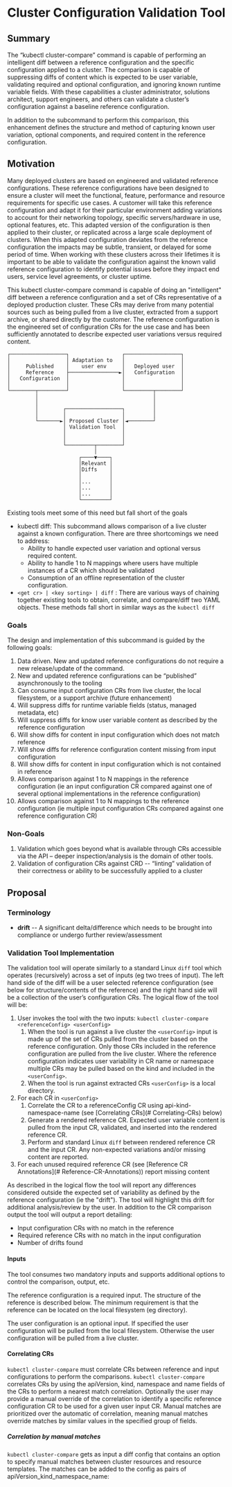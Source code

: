 # Cluster Configuration Validation Tool

## Summary

The “kubectl cluster-compare” command is capable of performing an intelligent diff between a reference configuration and the
specific configuration applied to a cluster. The comparison is capable of suppressing diffs of content which is expected
to be user variable, validating required and optional configuration, and ignoring known runtime variable fields. With
these capabilities a cluster administrator, solutions architect, support engineers, and others can validate a cluster’s
configuration against a baseline reference configuration.

In addition to the subcommand to perform this comparison, this enhancement defines the structure and method of capturing
known user variation, optional components, and required content in the reference configuration.

## Motivation

Many deployed clusters are based on engineered and validated reference configurations. These
reference configurations have been designed to ensure a cluster will meet the functional, feature,
performance and resource requirements for specific use cases. A customer will take this reference
configuration and adapt it for their particular environment adding variations to account for their
networking topology, specific servers/hardware in use, optional features, etc. This adapted
version of the configuration is then applied to their cluster, or replicated across a large
scale deployment of clusters. When this adapted configuration deviates from the reference
configuration the impacts may be subtle, transient, or delayed for some period of time. When working
with these clusters across their lifetimes it is important to be able to validate the configuration
against the known valid reference configuration to identify potential issues before they impact end
users, service level agreements, or cluster uptime.

This kubectl cluster-compare command is capable of doing an "intelligent" diff between a reference
configuration and a set of CRs representative of a deployed production cluster. These CRs may derive
from many potential sources such as being pulled from a live cluster, extracted from a support archive, or shared
directly by the customer. The reference configuration is the engineered set of configuration CRs for the use case and
has been sufficiently annotated to describe
expected user variations versus required content.

```
┌──────────────────┐                 ┌──────────────────┐
│                  │ Adaptation to   │                  │
│     Published    │    user env     │   Deployed user  │
│     Reference    ├────────────────►│   Configuration  │
│   Configuration  │                 │                  │
│                  │                 │                  │
└────────┬─────────┘                 └─────────┬────────┘
         │                                     │
         │                                     │
         │        ┌──────────────────┐         │
         │        │                  │         │
         └───────►│ Proposed Cluster │◄────────┘
                  │ Validation Tool  │
                  │                  │
                  │                  │
                  └─────────┬────────┘
                            │
                       ┌────▼────┐
                       │Relevant │
                       │Diffs    │
                       │         │
                       │...      │
                       │...      │
                       │...      │
                       └─────────┘
```

Existing tools meet some of this need but fall short of the goals

- kubectl diff: This subcommand allows comparison of a live cluster against a known configuration.
  There are three shortcomings we need to address:
    - Ability to handle expected user variation and optional versus required content.
    - Ability to handle 1 to N mappings where users have multiple instances of a CR which should be validated
    - Consumption of an offline representation of the cluster configuration.
- `<get cr> | <key sorting> | diff` : There are various ways of chaining together existing tools
  to obtain, correlate, and compare/diff two YAML objects. These methods fall short in similar ways as
  the `kubectl diff`

### Goals

The design and implementation of this subcommand is guided by the following goals:

1. Data driven. New and updated reference configurations do not require a new release/update of the command.
1. New and updated reference configurations can be “published” asynchronously to the tooling
1. Can consume input configuration CRs from live cluster, the local filesystem, or a support archive (future
   enhancement)
1. Will suppress diffs for runtime variable fields (status, managed metadata, etc)
1. Will suppress diffs for know user variable content as described by the reference configuration
1. Will show diffs for content in input configuration which does not match reference
1. Will show diffs for reference configuration content missing from input configuration
1. Will show diffs for content in input configuration which is not contained in reference
1. Allows comparison against 1 to N mappings in the reference configuration (ie an input configuration CR compared
   against one of several optional implementations in the reference configuration)
1. Allows comparison against 1 to N mappings to the reference configuration (ie multiple input configuration CRs
   compared against one reference configuration CR)

### Non-Goals

1. Validation which goes beyond what is available through CRs accessible via the API – deeper
   inspection/analysis is the domain of other tools.
1. Validation of configuration CRs against CRD -- “linting” validation of their correctness or ability to be
   successfully applied to a cluster

## Proposal

### Terminology

* **drift** -- A significant delta/difference which needs to be brought into compliance or undergo further
  review/assessment

### Validation Tool Implementation

The validation tool will operate similarly to a standard Linux `diff` tool which operates (recursively) across a
set of inputs (eg two trees of input). The left hand side of the diff will be a user selected reference
configuration (see below for structure/contents of the reference) and the right hand side will be a
collection of the user’s configuration CRs. The logical flow of the tool will be:

1. User invokes the tool with the two inputs: `kubectl cluster-compare <referenceConfig> <userConfig>`
    1. When the tool is run against a live cluster the `<userConfig>` input is made up of the set of
       CRs pulled from the cluster based on the reference configuration. Only those CRs included in
       the reference configuration are pulled from the live cluster. Where the reference
       configuration indicates user variability in CR name or namespace multiple CRs may be pulled
       based on the kind and included in the `<userConfig>`.
    1. When the tool is run against extracted CRs `<userConfig>` is a local directory.
1. For each CR in `<userConfig>`
    1. Correlate the CR to a referenceConfig CR using api-kind-namespace-name (see [Correlating
       CRs](# Correlating-CRs) below)
    1. Generate a rendered reference CR. Expected user variable content is pulled from the input CR,
       validated, and inserted into the rendered reference CR.
    1. Perform and standard Linux `diff` between rendered reference CR and the input CR. Any
       non-expected variations and/or missing content are reported.
1. For each unused required reference CR (see [Reference CR Annotations](#
   Reference-CR-Annotations)) report missing content

As described in the logical flow the tool will report any differences considered outside the expected set
of variability as defined by the reference configuration (ie the "drift"). The tool will highlight
this drift for additional analysis/review by the user. In addition to the CR comparison output the tool will output a
report detailing:

* Input configuration CRs with no match in the reference
* Required reference CRs with no match in the input configuration
* Number of drifts found

#### Inputs

The tool consumes two mandatory inputs and supports additional options to control the comparison,
output, etc.

The reference configuration is a required input. The structure of the reference is described
below. The minimum requirement is that the reference can be located on the local filesystem (eg
directory).

The user configuration is an optional input. If specified the user configuration will be pulled from the local
filesystem. Otherwise the user configuration will be pulled from a live cluster.

#### Correlating CRs

`kubectl cluster-compare` must correlate CRs between reference and input configurations to perform the
comparisons. `kubectl cluster-compare` correlates CRs by using the apiVersion, kind, namespace and name fields of the CRs to
perform a nearest match correlation. Optionally the user may provide a manual override of the correlation to identify a
specific reference configuration CR to be used for a given user input CR. Manual matches are prioritized over the
automatic of correlation, meaning manual matches override matches by similar values in the specified group of fields.

##### Correlation by manual matches

`kubectl cluster-compare` gets as input a diff config that contains an option to specify manual matches between cluster resources
and resource templates. The matches can be added to the config as pairs of
apiVersion_kind_namespace_name: <Template File Name>. For cluster scoped CRs that don't have a namespace the matches can
be added as pairs of apiVersion_kind_name: <Template File Name>.

##### Correlation by group of fields (apiVersion, kind, namespace and name)

When there is no manual match for a CR the command will try to match a template for the resource by looking at the
4-tuple: apiVersion, kind, namespace and name . The Correlation is based on which fields in the templates that are not
user-variable. Templates get matched to resources based on all the features from the 4-tuple that are declared fixed (
not user-variable) in the templates.  
For example a template with a fixed namespace, kind, name and templated (user-variable) apiVersion will only be a
potential match by the kind-namespace-name criterion.

For each resource the group correlation will be done by the next logic:

1. Exact match of apiVersion-kind-namespace-name
    1. If single result in reference, comparison will be done
1. Exact Match in 3/4 fields from apiVersion, kind, namespace, name. ( meaning exact match in: kind-namespace-name or
   apiVersion-kind-name or apiVersion-kind-namespace)
    1. If single result in reference, comparison will be done
1. Exact Match in 2/4 fields from apiVersion, kind, namespace, name. ( meaning exact match in: kind-namespace or
   kind-name or apiVersion-kind)
    1. If single result in reference, comparison will be done
1. Match kind
    1. If single result in reference, comparison will be done
1. No match – comparison cannot be made and the file is flagged as unmatched.

We can phrase this logic in a more general form. Each CR will be correlated to a template with an exact match in the
largest number of fields from this group:  apiVersion, kind, namespace, name.

#### Output

The tool will generate standard diff output highlighting content as described in "Categorization of
differences". Note in this example the cpusets and hugepage count are not highlighted as these are
expected user variations. The hugepage node is indicated as extra content and the realtime kernel
setting is indicated as a drift

```diff
@@ -8,7 +8,7 @@
   namespace: MyNamespace
 spec:
   ports:
-  - port: 8000
+  - port: 80
   selector:
     app: guestbook
     tier: frontend

---
<next CR>
…

Summary
Missing 1 required CRs:
guestbook:
  frontend:
  - frontend-deployment.yaml
No CRs are unmatched

```

### Reference Configuration Specification

The reference configuration consists of a metadata.yaml file and a set of CRs (yaml files with one CR per file). The
metadata.yaml includes higher level logic, settings that are about the connection between multiple of crs and the CRs
files contain lower level logic, validation rules on how to compare each templated CR with its matching cluster CR.

##### Reference Configuration CRs

The reference configuration CRs conform to
these criteria:

1. Each CR may contain annotations to indicate fields which have expected user variation or which
   are optional.
1. Any field of a reference configuration CR which is not otherwise annotated is required and the
   value must be as specified in order to be compliant.

#### Reference CR Groupings

The most important thing included in the metadata.yaml is the list of all the CR templates that are included in the
reference. The file includes an hierarchy of all the CR templates by parts and components. Parts are Groups of
Components and components are groups of CR templates.

Each component includes required templates and optional templates. Required templates are CRs that must be present in
the input configuration. They are reported in the summary as "missing content" in case there are no cluster CRs that
correlate with the required template. Optional CRs will not be reported in the summary as "missing content".

A component can also be flagged as optional, in this case if any of the
required CRs are included in the input configuration then all required CRs
in the group are expected to be included and any which are missing will be reported. If none of
the required CRs in the group are included then no report of "missing content" for the group will be generated.

In this version Parts only help with organization of the components into groups and don't have any affection on the diff
process.

#### Example Reference Configuration CR

User variable content is handled by golang formatted templating within the reference configuration
CRs. This templating format allows for simple "any value", complex validation, and conditional
inclusion/exclusion of content. The following types of user variation are expected to be handled:

1. Mandatory user-defined fields. Examples are marked #1.
1. Optional user-defined fields. Examples are marked #2
1. Validation of user defined fields. Examples are marked with #3

GO templating allows use of custom and built in functions to allow complex use cases. In this version all Go built-in
functions are supported along with the functions in the Sprig library. Also this version follows the Helm templating
behavior and supports all custom functions that are used in helm (example: toYaml).

```yaml
apiVersion: v1
kind: Service
metadata:
  name: frontend
  namespace: {{ .metadata.namespace }}  #1 mandatory user variable content
  labels:
    app: guestbook
    tier: frontend
spec:
  # if you want to use a LoadBalancer and your cluster supports it, use LoadBalancer else use NodePort
  type:
  {{- if and .spec.type (or (eq (.spec.type) "NodePort") (eq (.spec.type) "LoadBalancer")) }} {{.spec.type }} # 3 validates type
  {{- else }} should be NodePort or LoadBalancer
  {{- end }}
  ports:
  - port: 80
  selector:
    app: guestbook
    {{- if .sepc.selector.tier }} #2 optional fields
    tier: frontend
    {{- end }}



```

.

#### Diff

Once the validations are complete we run a diff between the user's input configuration (now
validated) CR vs the resolved template (user variable input is pulled from input config into the
resolved template). This final step is needed to error/warn user of remaining drift that validation
steps may not catch

- E.g use case: reference may have a hardcoded field such as a namespace name and the user must comply.

The primary output of this step is a side-by-side diff as shown in the output section above. To
achieve this meaningful diff the tool must do perform two operations:

1. Render the CRs into a comparable format. This involves doing a hierarchical sorting of the keys
   to ensure consistent ordering when the CRs are rendered.
1. Perform the diff

### Workflow Description

The 2 most common cases

To Compare a known valid reference configuration with a local set of CRs:

`kubectl cluster-compare -r <referenceConfigurationDirecotry> -f <inputConfiguration>`

#### Reference Configuration Directory

#### metadata.yaml

The metadata.yaml is a mandatory file for each reference config. The commands entrypoint will be looking for the
metadata.yaml file in the reference directory. The name of the file is fixed and cant be changed.

The main thing included in the metadata are the list of reference CRs that are grouped by components and parts (as
described in previous sections). The Parts are specified under the Parts key in the YAML and include a list of
components under the Components key. The full schema can be found in the appendix.

Another parameter that can be set in the metadata.yaml file is the templateFunctionFiles. This Implementation of the
command supports the declaration of nested templates in external files that then can be used in all resource templates
included in the reference. All files including nested templates should be added to the list of files under the
templateFunctionFiles key.

Also the metadata,yaml includes an optional field: `fieldsToOmit`. Under this key they can specify fields that should
not appear in the commands output. The fields will not be reported showed in the output for all templates in the
reference, meaning no need to specify them in the resource templates. The fields included will not be showed in the
output even if they are specified in the resource templates. Omitted fields can be nested therefore each field is
represented by a list of strings. As can be seen in the example below.

Example for metadata.yaml:

```yaml

Parts:
  - name: guestbook
    Components:
      - name: redis
        type: Required
        requiredTemplates:
          - redis-master-deployment.yaml
          - redis-master-service.yaml
        optionalTemplates:
          - redis-replica-deployment.yaml
          - redis-replica-service.yaml
      - name: frontend
        type: Required
        requiredTemplates:
          - frontend-deployment.yaml
          - frontend-service.yaml

```

#### Diff Config

The user has an option to pass a file called the diff config. The diff config includes user preferences and content that
is specific to the users cluster (not like the metadata.yaml that includes only settings that are valid for the specific
reference).

In the version the diff config includes an option to specify manual matches between cluster resources and resource
templates. The matches can be added to the config as pairs of apiVersion_kind_namespace_name: <Template File Name>. For
resources that don't have a namespace the matches can be added as pairs of apiVersion_kind_name: <Template File Name>.
The pairs are listed in the config under correlationSettings.manualCorrelation.correlationPairs as can be seen in the
example below.

```yaml

correlationSettings:
  manualCorrelation:
    correlationPairs:
      v1_Service_guestbook_frontendService: "frontend-service.yaml"

```

### Implementation Details

kubectl cluster-compare implementation includes usage of parts of code from the K8s built-in `diff` command which combines
patching and an external diff tool via
`KUBECTL_EXTERNAL_DIFF`.
The command implementation includes parsing of the reference and other user passed arguments, correlation logic,
template injecting, calling the diff code and summary creation.

#### Diff command interface

The command calls diff code by using the exported Differ Struct:
Definition:

```go
type Differ struct {
    From *DiffVersion
    To   *DiffVersion
}

func (d *Differ) Diff(obj Object, printer Printer, showManagedFields bool) error
func (d *Differ) Run(diff *DiffProgram) error
```

The compare command calls the differ.Diif function for each resource, adding the injected resource and the cluster
resource to the files that should be included in the diff.
As seen above the differ.Diif function gets as an argument an object that matches the Object interface:

```go
type Object interface {
    Live() runtime.Object
    Merged() (runtime.Object, error)
    Name() string
}
```

The compare command includes a custom implementation of this interface. Where the Live function returns the cluster
resource and the Merged function returns the injected version of the CR.
After the differ.Diff function is called for all CRs the differ.Run() is called and the diff is printed out to stdout.

### Risks and Mitigations

1. Risk of false negatives when performing comparisons – Giving the user a false indication that a
   cluster is compliant will lead to degraded performance or functionality. These could be
   introduced by bugs in the tool or reference configuration. Leveraging standard templating syntax
   and libraries for performing the analysis (parsers, template handling, comparison) mitigates the
   risk.

### Drawbacks

Existing tools can perform a diff of two CRs – This tool extends that functionality to allow for
expected variations, optional content, and detection of missing/unmatched content.

## Design Details

### Corelators Design

The kubectl cluster-compare uses Different Corelators to correlate between custer resources and their matching reference
template.
When Designing the structure of the corealtors we tried to come up with a design that will be: easy to add additional
correlation logics, and will allow chaining of different corelators.
The Corealtors are divided into 2 types:
Base corelators - implement a specific correlation logic
Decorator corelators - corelators that wrap other corelators and add an additional behaviour.

The current version includes 2 decorator corelators: MultiCorealtor and MetricsCorelatorDecorator. And includes 2 Base
corelators: ExactMatchCorelator and GroupCorelator. (detailed information about all of them can be found below)
To allow easy chaining all the corealtors match the corelator interface: (include Errors)

In this Version the corealtors are created and initialized in the following chain:

```
                                                               ┌─────────────────────┐
                                                    <<use>>    │                     │
                                                  ┌──────────► │                     │
                                                  │            │ ExactMatchCorelator │
┌─────────────────────┐           ┌───────────────┴─────┐      │                     │
│                     │           │                     │      │                     │
│                     │           │                     │      └─────────────────────┘
│  MetricsCorelator-  ├──────────►│   MultiCorealtor    │
│      Deorator       │  <<use>>  │                     │      ┌─────────────────────┐
│                     │           │                     │      │                     │
└─────────────────────┘           └────────────────┬────┘      │                     │
                                                   │           │    GroupCorelator   │
                                                   └─────────► │                     │
                                                    <<use>>    │                     │
                                                               └─────────────────────┘
```

#### MultiCorealtor

The MultiCorealtor aggregates multiple corelators while implementing the correlator interface.
The multiCorelator stores a list of correlators. It Matches resources to templates by iterating over the list of
corelators and for each subcorealeator attempts to find a match for the requested resource.
In case a match is found for one of the corelators, it will be returned without any errors.
If no match is found a joined error including all sub corealtors errors will be returned.

#### MetricsCorelatorDecorator

Wraps a single correlator, And collects metrics about the correlation. The metrics can be later retrieved and then can
be used to create a summary output. The MetricsCorelatorDecorator gathers metrics on which resource templates that have
been matched and with cluster CRs were not matched.

#### ExactMatchCorelator

Matches templates by exact match between a predefined config including pairs of Resource names and their equivalent
template.The exact behavior of this corelator is described in Correlation by manual matches section.

#### GroupCorelator

The group corelator implements the correlation behavior explained in Correlation by group of fields (apiVersion, kind,
namespace and name). The correlation behavior in this version is: “Each CR will be correlated to a template with an
exact match in the largest number of fields from this group:  apiVersion, kind, namespace, name.”
The group corelator is more generic, and it gets on creation a list of fields that will be used for matching templates.
In this version the group of fields are fixed:  apiVersion, kind, namespace, name. But it can be changed in the future
to allow more flexibility in group correlating.

## Alternatives

### kubectl diff

The existing kubectl diff works well for validation of a CR (or set of CRs) on a cluster against
a known valid configuration. This tool does a good job of suppressing diffs in known managed fields
(eg metadata, status, etc), however it is lacking in several critical features for the use cases in
this enhancement:

* Suppression of expected user variations
* Handling of one-to-many matches
* Comparison of two offline files

### Command line utilities

Another option is the builtin diff command:
diff -t -y -w <(yq 'sort_keys(..)' /path/to/reference/config/cr) <(yq 'sort_keys(..)' /path/to/input/cr )
The command works well on Comparison of two offline files but doesn't handle one-to-many matches and does not supress
known managed fields and expected user variations.
